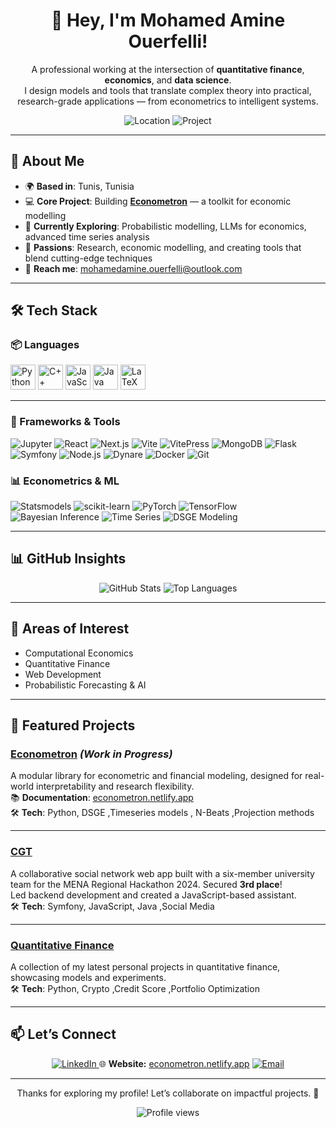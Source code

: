 <div align="center">
  <h1>👋 Hey, I'm Mohamed Amine Ouerfelli!</h1>
<p>
  A professional working at the intersection of <b>quantitative finance</b>, <b>economics</b>, and <b>data science</b>.<br>
  I design models and tools that translate complex theory into practical, research-grade applications — from econometrics to intelligent systems.
</p>
  <img src="https://img.shields.io/badge/-Tunis,%20Tunisia-FF6F61?style=flat-square&logo=map-pin" alt="Location">
  <img src="https://img.shields.io/badge/-Econometron%20Dev-FFD700?style=flat-square&logo=code" alt="Project">
</div>

---

## 🚀 About Me

- 🌍 **Based in**: Tunis, Tunisia  
- 💻 **Core Project**: Building **[Econometron](https://github.com/AmineOuerfellii/econometron)** — a toolkit for economic modelling  
- 🌱 **Currently Exploring**: Probabilistic modelling, LLMs for economics, advanced time series analysis  
- 🧠 **Passions**: Research, economic modelling, and creating tools that blend cutting-edge techniques  
- 📧 **Reach me**: [mohamedamine.ouerfelli@outlook.com](mailto:mohamedamine.ouerfelli@outlook.com)

---

## 🛠️ Tech Stack

### 📦 Languages
<p align="left">
  <img src="https://cdn.jsdelivr.net/gh/devicons/devicon/icons/python/python-original.svg" width="40" alt="Python" />
  <img src="https://cdn.jsdelivr.net/gh/devicons/devicon/icons/cplusplus/cplusplus-original.svg" width="40" alt="C++" />
  <img src="https://cdn.jsdelivr.net/gh/devicons/devicon/icons/javascript/javascript-original.svg" width="40" alt="JavaScript" />
  <img src="https://cdn.jsdelivr.net/gh/devicons/devicon/icons/java/java-original.svg" width="40" alt="Java" />
  <img src="https://cdn.jsdelivr.net/gh/devicons/devicon/icons/latex/latex-original.svg" width="40" alt="LaTeX" />
</p>

---

### 🧰 Frameworks & Tools

![Jupyter](https://img.shields.io/badge/-Jupyter-F37626?style=flat-square\&logo=jupyter\&logoColor=white)
![React](https://img.shields.io/badge/-React-61DAFB?style=flat-square\&logo=react\&logoColor=black)
![Next.js](https://img.shields.io/badge/-Next.js-000000?style=flat-square\&logo=next.js\&logoColor=white)
![Vite](https://img.shields.io/badge/-Vite-646CFF?style=flat-square\&logo=vite\&logoColor=white)
![VitePress](https://img.shields.io/badge/-VitePress-9999FF?style=flat-square)
![MongoDB](https://img.shields.io/badge/-MongoDB-47A248?style=flat-square\&logo=mongodb\&logoColor=white)
![Flask](https://img.shields.io/badge/-Flask-000000?style=flat-square\&logo=flask\&logoColor=white)
![Symfony](https://img.shields.io/badge/-Symfony-000000?style=flat-square\&logo=symfony\&logoColor=white)
![Node.js](https://img.shields.io/badge/-Node.js-339933?style=flat-square\&logo=node.js\&logoColor=white)
![Dynare](https://img.shields.io/badge/-Dynare-8B008B?style=flat-square)
![Docker](https://img.shields.io/badge/-Docker-2496ED?style=flat-square\&logo=docker\&logoColor=white)
![Git](https://img.shields.io/badge/-Git-F05032?style=flat-square\&logo=git\&logoColor=white)

### 📊 Econometrics & ML
![Statsmodels](https://img.shields.io/badge/-Statsmodels-008080?style=flat-square)
![scikit-learn](https://img.shields.io/badge/-scikit--learn-F7931E?style=flat-square&logo=scikit-learn)
![PyTorch](https://img.shields.io/badge/-PyTorch-EE4C2C?style=flat-square&logo=pytorch)
![TensorFlow](https://img.shields.io/badge/-TensorFlow-FF6F00?style=flat-square&logo=tensorflow)
![Bayesian Inference](https://img.shields.io/badge/-Bayesian%20Inference-4682B4?style=flat-square)
![Time Series](https://img.shields.io/badge/-Time%20Series-6A5ACD?style=flat-square)
![DSGE Modeling](https://img.shields.io/badge/-DSGE%20Modeling-2F4F4F?style=flat-square)

---

## 📊 GitHub Insights

<div align="center">
  <img src="https://github-readme-stats.vercel.app/api?username=AmineOuerfellii&show_icons=true&theme=dracula&hide_border=true" alt="GitHub Stats" />
  <img src="https://github-readme-stats.vercel.app/api/top-langs/?username=AmineOuerfellii&layout=compact&theme=dracula&hide_border=true" alt="Top Languages" />
</div>

---
## 🔭 Areas of Interest

- Computational Economics 
- Quantitative Finance 
- Web Development 
- Probabilistic Forecasting & AI
---
## 🌟 Featured Projects

### [Econometron](https://github.com/AmineOuerfellii/econometron) *(Work in Progress)*
A modular library for econometric and financial modeling, designed for real-world interpretability and research flexibility.  
📚 **Documentation**: [econometron.netlify.app](https://econometron.netlify.app)  
🛠️ **Tech**: Python, DSGE ,Timeseries models , N-Beats ,Projection methods

---

### [CGT](https://github.com/AmineOuerfellii/CGT)
A collaborative social network web app built with a six-member university team for the MENA Regional Hackathon 2024. Secured **3rd place**!  
Led backend development and created a JavaScript-based assistant.  
🛠️ **Tech**: Symfony, JavaScript, Java ,Social Media

---

### [Quantitative Finance](https://github.com/AmineOuerfellii/quantitative_finance)
A collection of my latest personal projects in quantitative finance, showcasing models and experiments.  
🛠️ **Tech**: Python, Crypto ,Credit Score ,Portfolio Optimization

---

## 📫 Let’s Connect

<div align="center">
  <a href="[https://linkedin.com/in/your-link](https://www.linkedin.com/in/amineouerfelli/)">
    <img src="https://img.shields.io/badge/-LinkedIn-0A66C2?style=flat-square&logo=linkedin&logoColor=white" alt="LinkedIn">
  </a>
 🌐 <strong>Website:</strong> <a href="https://econometron.netlify.app">econometron.netlify.app</a>  
  <a href="mailto:mohamedamine.ouerfelli@outlook.com">
    <img src="https://img.shields.io/badge/-Email-D14836?style=flat-square&logo=gmail&logoColor=white" alt="Email">
  </a>
</div>

---

<div align="center">
  <p>Thanks for exploring my profile! Let’s collaborate on impactful projects. 🚀</p>
  <img src="https://komarev.com/ghpvc/?username=AmineOuerfellii&color=brightgreen" alt="Profile views" />
</div>
